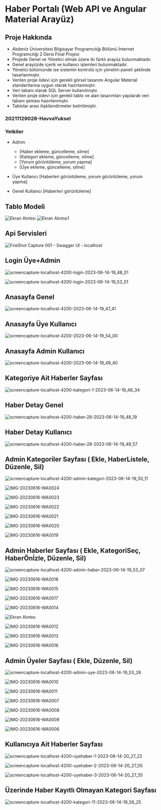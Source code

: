# Haber Portalı (Web API ve Angular Material Arayüz)
## Proje Hakkında

- Akdeniz Üniversitesi Bilgisayar Programcılığı Bölümü İnternet Programcılığı 2 Dersi Final Projesi
- Projede Genel ve Yönetici olmak üzere iki farklı arayüz bulunmaktadır. 
- Genel arayüzde içerik ve kullanıcı işlemleri bulunmaktadır. 
- Yönetici bölümünde ise sistemin kontrolü için yönetim paneli şeklinde tasarlanmıştır.
- Verilen proje  ödevi  için  gerekli görsel  tasarımı Angular  Material standartlarına uygun  olarak hazırlanmıştır.
- Veri tabanı olarak SQL Server kullanılmıştır. 
- Verilen proje ödevi için gerekli tablo ve  alan  tasarımları  yapılarak  veri  tabanı  şeması  hazırlanmıştır.  
- Tablolar  arası ilişkilendirmeler  belirtilmiştir.


### 20211129028-HavvaYuksel

### Yetkiler
- Admin 
    * [Haber ekleme, güncelleme, silme]
    * [Kategori ekleme, güncelleme, silme]
    * [Yorum görüntüleme, yorum yapma]
    * [Üye ekleme, güncelleme, silme]

- Üye Kullanıcı [Haberleri görüntüleme, yorum görüntüleme, yorum yapma]

- Genel Kullanıcı [Haberleri görüntüleme]

## Tablo Modeli

![Ekran Alıntısı](https://user-images.githubusercontent.com/122538510/236784778-2a9af3e1-6324-4f54-b980-53faeb204133.PNG)
![Ekran Alıntısı1](https://user-images.githubusercontent.com/122538510/236784782-5b9b20af-99dc-425c-91ff-296578ee37c7.PNG)

## Api Servisleri

![FireShot Capture 001 - Swagger UI - localhost](https://user-images.githubusercontent.com/122538510/236784785-38a1482a-e86d-462d-9dca-b17ffea21a01.png)

## Login Üye+Admin

![screencapture-localhost-4200-login-2023-06-14-19_48_51](https://github.com/20211129028-HavvaYuksel/20211129028-HavvaYuksel_Final/assets/122538510/027bdbcd-4da7-4c5e-bf03-00630a83fabe)

![screencapture-localhost-4200-login-2023-06-14-19_53_51](https://github.com/20211129028-HavvaYuksel/20211129028-HavvaYuksel_Final/assets/122538510/cc035676-15ab-425e-92e4-094250cdaf43)

## Anasayfa Genel

![screencapture-localhost-4200-2023-06-14-19_47_41](https://github.com/20211129028-HavvaYuksel/20211129028-HavvaYuksel_Final/assets/122538510/c2c18557-f897-497b-8194-8208e5deb07a)

## Anasayfa Üye Kullanıcı

![screencapture-localhost-4200-2023-06-14-19_54_00](https://github.com/20211129028-HavvaYuksel/20211129028-HavvaYuksel_Final/assets/122538510/313e1d85-4e1d-496b-a505-e115f4e8e77a)

## Anasayfa Admin Kullanıcı

![screencapture-localhost-4200-2023-06-14-19_49_40](https://github.com/20211129028-HavvaYuksel/20211129028-HavvaYuksel_Final/assets/122538510/8a998b55-d751-43c0-a4e3-533643cd9c8c)

## Kategoriye Ait Haberler Sayfası

![screencapture-localhost-4200-kategori-1-2023-06-14-19_48_34](https://github.com/20211129028-HavvaYuksel/20211129028-HavvaYuksel_Final/assets/122538510/550e4b76-da3f-4bb8-9f52-e771e1ffa4d4)

## Haber Detay Genel

![screencapture-localhost-4200-haber-28-2023-06-14-19_48_19](https://github.com/20211129028-HavvaYuksel/20211129028-HavvaYuksel_Final/assets/122538510/2aa2850c-b3f5-40ba-81b0-523e3311d499)


## Haber Detay Kullanıcı

![screencapture-localhost-4200-haber-28-2023-06-14-19_49_57](https://github.com/20211129028-HavvaYuksel/20211129028-HavvaYuksel_Final/assets/122538510/bd4f72ac-57b8-4e85-aad3-7ed5079c04a9)


## Admin Kategoriler Sayfası ( Ekle, HaberListele, Düzenle, Sil)

![screencapture-localhost-4200-admin-kategori-2023-06-14-19_50_11](https://github.com/20211129028-HavvaYuksel/20211129028-HavvaYuksel_Final/assets/122538510/89cd8fff-98dd-4e41-86d6-e03209a574b4)

![IMG-20230616-WA0024](https://github.com/20211129028-HavvaYuksel/20211129028-HavvaYuksel_Final/assets/122538510/fa904475-f034-4a5f-9019-d8b0a7060b71)

![IMG-20230616-WA0023](https://github.com/20211129028-HavvaYuksel/20211129028-HavvaYuksel_Final/assets/122538510/cd6316c2-727b-45f5-bdf8-9796bf897462)

![IMG-20230616-WA0022](https://github.com/20211129028-HavvaYuksel/20211129028-HavvaYuksel_Final/assets/122538510/9bfaa710-c09a-4d80-8dd5-09bc9c2e4739)

![IMG-20230616-WA0021](https://github.com/20211129028-HavvaYuksel/20211129028-HavvaYuksel_Final/assets/122538510/79126800-501a-4f3f-b582-7314f3bf098f)

![IMG-20230616-WA0020](https://github.com/20211129028-HavvaYuksel/20211129028-HavvaYuksel_Final/assets/122538510/58a29611-41a9-4227-adf9-6e358c7e79c1)

![IMG-20230616-WA0019](https://github.com/20211129028-HavvaYuksel/20211129028-HavvaYuksel_Final/assets/122538510/8d5a2aae-443f-4675-bf42-1a15d7e753a6)


## Admin Haberler Sayfası ( Ekle, KategoriSeç, HaberÖnİzle, Düzenle, Sil)

![screencapture-localhost-4200-admin-haber-2023-06-14-19_53_07](https://github.com/20211129028-HavvaYuksel/20211129028-HavvaYuksel_Final/assets/122538510/1bc954c7-aba1-4ba9-86ba-5ab52423b3b5)

![IMG-20230616-WA0018](https://github.com/20211129028-HavvaYuksel/20211129028-HavvaYuksel_Final/assets/122538510/debdeecb-0fe8-46ea-84ef-9983b39c545a)

![IMG-20230616-WA0015](https://github.com/20211129028-HavvaYuksel/20211129028-HavvaYuksel_Final/assets/122538510/13baa01a-e439-4f36-b18a-d07056dad3d4)

![IMG-20230616-WA0017](https://github.com/20211129028-HavvaYuksel/20211129028-HavvaYuksel_Final/assets/122538510/2ec63fb6-dda3-498b-a596-87805461f6eb)

![IMG-20230616-WA0014](https://github.com/20211129028-HavvaYuksel/20211129028-HavvaYuksel_Final/assets/122538510/42fee3be-55be-4e24-8bea-c3ea98f51e14)

![Ekran Alıntısı](https://github.com/20211129028-HavvaYuksel/20211129028-HavvaYuksel_Final/assets/122538510/f01cab04-76a3-44ea-b130-ba34e5bf0931)


![IMG-20230616-WA0012](https://github.com/20211129028-HavvaYuksel/20211129028-HavvaYuksel_Final/assets/122538510/8b43a1b7-9617-476d-b27f-f32f2202c48f)


![IMG-20230616-WA0013](https://github.com/20211129028-HavvaYuksel/20211129028-HavvaYuksel_Final/assets/122538510/199df4b6-76a1-4227-b208-ffe91fc3984f)

![IMG-20230616-WA0016](https://github.com/20211129028-HavvaYuksel/20211129028-HavvaYuksel_Final/assets/122538510/00217de7-7656-45d6-aaf5-a0170dfa805d)

## Admin Üyeler Sayfası ( Ekle, Düzenle, Sil)

![screencapture-localhost-4200-admin-uye-2023-06-14-19_53_26](https://github.com/20211129028-HavvaYuksel/20211129028-HavvaYuksel_Final/assets/122538510/7539ce75-3ed7-4f7e-8e75-fe9baf0835bf)

![IMG-20230616-WA0010](https://github.com/20211129028-HavvaYuksel/20211129028-HavvaYuksel_Final/assets/122538510/c60998df-0ecb-46de-a5dd-214af9a50e01)

![IMG-20230616-WA0011](https://github.com/20211129028-HavvaYuksel/20211129028-HavvaYuksel_Final/assets/122538510/a68b37f8-7ac6-40ec-92a3-3f7a85e2e974)

![IMG-20230616-WA0007](https://github.com/20211129028-HavvaYuksel/20211129028-HavvaYuksel_Final/assets/122538510/9c87754f-1b47-4bae-95ce-dbf866b5a974)

![IMG-20230616-WA0008](https://github.com/20211129028-HavvaYuksel/20211129028-HavvaYuksel_Final/assets/122538510/3a0ac9d4-2301-4382-ae2c-fe26092b4188)

![IMG-20230616-WA0009](https://github.com/20211129028-HavvaYuksel/20211129028-HavvaYuksel_Final/assets/122538510/ebd38991-2051-47a0-a747-2efc39713232)

![IMG-20230616-WA0006](https://github.com/20211129028-HavvaYuksel/20211129028-HavvaYuksel_Final/assets/122538510/1114a54e-4661-4224-9088-46f50d2b0b58)

## Kullanıcıya Ait Haberler Sayfası

![screencapture-localhost-4200-uyehaber-1-2023-06-14-20_27_22](https://github.com/20211129028-HavvaYuksel/20211129028-HavvaYuksel_Final/assets/122538510/0e7b5bdf-de03-4306-9837-152803542054)

![screencapture-localhost-4200-uyehaber-2-2023-06-14-20_27_05](https://github.com/20211129028-HavvaYuksel/20211129028-HavvaYuksel_Final/assets/122538510/4f381ee8-1f93-4ae3-a7f5-be4621f73773)

![screencapture-localhost-4200-uyehaber-3-2023-06-14-20_27_35](https://github.com/20211129028-HavvaYuksel/20211129028-HavvaYuksel_Final/assets/122538510/9d2c138f-056b-4cda-b7c7-c370ac73e55c)

## Üzerinde Haber Kayıtlı Olmayan Kategori Sayfası

![screencapture-localhost-4200-kategori-11-2023-06-14-19_56_25](https://github.com/20211129028-HavvaYuksel/20211129028-HavvaYuksel_Final/assets/122538510/2fcaabcb-1ad1-48d5-aa3c-9562e090a46f)




